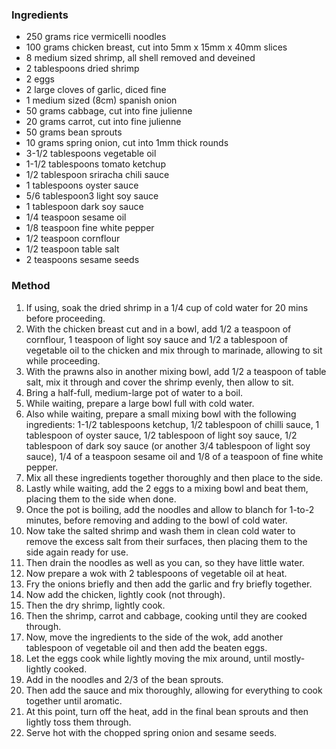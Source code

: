 ### Ingredients

* 250 grams rice vermicelli noodles
* 100 grams chicken breast, cut into 5mm x 15mm x 40mm slices
* 8 medium sized shrimp, all shell removed and deveined
* 2 tablespoons dried shrimp
* 2 eggs
* 2 large cloves of garlic, diced fine
* 1 medium sized (8cm) spanish onion
* 50 grams cabbage, cut into fine julienne
* 20 grams carrot, cut into fine julienne
* 50 grams bean sprouts
* 10 grams spring onion, cut into 1mm thick rounds
* 3-1/2 tablespoons vegetable oil
* 1-1/2 tablespoons tomato ketchup
* 1/2 tablespoon sriracha chili sauce
* 1 tablespoons oyster sauce
* 5/6 tablespoon3 light soy sauce
* 1 tablespoon dark soy sauce
* 1/4 teaspoon sesame oil
* 1/8 teaspoon fine white pepper
* 1/2 teaspoon cornflour
* 1/2 teaspoon table salt
* 2 teaspoons sesame seeds


### Method

1. If using, soak the dried shrimp in a 1/4 cup of cold water for 20 mins before proceeding.
1. With the chicken breast cut and in a bowl, add 1/2 a teaspoon of cornflour, 1 teaspoon of light soy sauce and 1/2 a tablespoon of vegetable oil to the chicken and mix through to marinade, allowing to sit while proceeding.
1. With the prawns also in another mixing bowl, add 1/2 a teaspoon of table salt, mix it through and cover the shrimp evenly, then allow to sit.
1. Bring a half-full, medium-large pot of water to a boil.
1. While waiting, prepare a large bowl full with cold water.
1. Also while waiting, prepare a small mixing bowl with the following ingredients: 1-1/2 tablespoons ketchup, 1/2 tablespoon of chilli sauce, 1 tablespoon of oyster sauce, 1/2 tablespoon of light soy sauce, 1/2 tablespoon of dark soy sauce (or another 3/4 tablespoon of light soy sauce), 1/4 of a teaspoon sesame oil and 1/8 of a teaspoon of fine white pepper.
1. Mix all these ingredients together thoroughly and then place to the side.
1. Lastly while waiting, add the 2 eggs to a mixing bowl and beat them, placing them to the side when done.
1. Once the pot is boiling, add the noodles and allow to blanch for 1-to-2 minutes, before removing and adding to the bowl of cold water.
1. Now take the salted shrimp and wash them in clean cold water to remove the excess salt from their surfaces, then placing them to the side again ready for use.
1. Then drain the noodles as well as you can, so they have little water.
1. Now prepare a wok with 2 tablespoons of vegetable oil at heat.
1. Fry the onions briefly and then add the garlic and fry briefly together.
1. Now add the chicken, lightly cook (not through).
1. Then the dry shrimp, lightly cook.
1. Then the shrimp, carrot and cabbage, cooking until they are cooked through.
1. Now, move the ingredients to the side of the wok, add another tablespoon of vegetable oil and then add the beaten eggs.
1. Let the eggs cook while lightly moving the mix around, until mostly-lightly cooked.
1. Add in the noodles and 2/3 of the bean sprouts.
1. Then add the sauce and mix thoroughly, allowing for everything to cook together until aromatic.
1. At this point, turn off the heat, add in the final bean sprouts and then lightly toss them through.
1. Serve hot with the chopped spring onion and sesame seeds.
